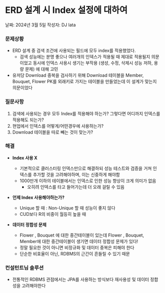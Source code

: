 # ERD 설계 시 Index 설정에 대하여

날짜: 2024년 3월 5일
작성자: DJ lata

### 문제상황

- ERD 설계 중 검색 조건에 사용되는 필드에 모두 index를 적용했었다.
    - 검색 성능에는 분명 좋으나 여러개의 인덱스가 적용될 때 제대로 적용될지 의문이었고 동시에 인덱스 사용시 생기는 부작용 (생성, 수정, 삭제시 성능 저하, 용량 문제) 에 대해 고민
- 유저당 Download 중복을 검사하기 위해 Download 테이블을 Member, Bouquet, Flower PK를 외래키로 가지는 테이블을 만들었는데 이 설계가 맞는지 의문이었다

### 질문사항

1. 검색에 사용되는 경우 모두 Index를 적용해야 하는가? 그렇다면 어디까지 인덱스를 적용해도 되는가?
2. 현업에서 인덱스를 어떻게/어떤경우에 사용하는가?
3. Download 테이블을 따로 빼는 것이 맞는가?

### 해결

- **Index 사용 X**
    - 기본적으로 클러스터링 인덱스만으로 해결하되 성능 테스트와 검증을 거쳐 인덱스를 추가할 것을 고려해야하며, 이는 신중하게 해야함
    - 1000만개 이하의 테이블에서는 인덱스로 인한 성능 향상이 크게 의미가 없음
        - 오히려 인덱스를 타고 들어가는데 더 오래 걸릴 수 있음

- **언제 Index 사용해야하는가?**
    - Unique 할 때 : Non-Unique 할 때 성능이 좋지 않다
    - CUD보다 R의 비중이 월등히 높을 때

- **데이터 정합성 문제**
    - Flower , Bouquet 에 대한 중간테이블이 있는데 Flower , Bouquet, Member에 대한 중간테이블이 생기면 데이터 정합성 문제가 있다!
    - 정말 필요한 것이 아니면 비정규화 및 데이터 중복은 피해야 한다
    - 단순한 비효율이 아닌, RDBMS의 근간이 흔들릴 수 있기 때문

### 컨설턴트님 솔루션

- 전통적인 RDBMS 관점에서는 JPA를 사용하는 방식보다 재사용성 및 데이터 정합성을 고려해야한다